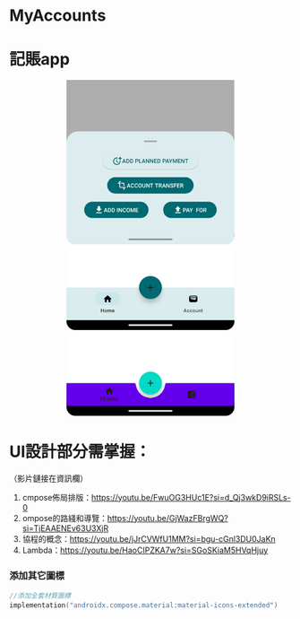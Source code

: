 # MyAccounts
# 記賬app

<div align="center">
	<img src="picture/bottombar-2.png" alt="Editor" width="300">
  <img src="picture/bottombar.png" alt="Editor" width="300">
  <img src="picture/範例-Material2.png" alt="Editor" width="300">
</div>

# UI設計部分需掌握：
（影片鏈接在資訊欄）
1. cmpose佈局排版：https://youtu.be/FwuOG3HUc1E?si=d_Qj3wkD9iRSLs-0
2. ompose的路綫和導覽：https://youtu.be/GjWazFBrgWQ?si=TjEAAENEv63U3XjR
3. 協程的概念：https://youtu.be/jJrCVWfU1MM?si=bgu-cGnl3DU0JaKn
4. Lambda：https://youtu.be/HaoCIPZKA7w?si=SGoSKiaM5HVqHjuy

### 添加其它圖標
```kotlin
//添加全套材質圖標  
implementation("androidx.compose.material:material-icons-extended")
```

